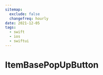 ```yaml
---
sitemap:
  exclude: false
  changefreq: hourly
date: 2021-12-05
tags:
  - swift
  - ios
  - swiftui
---
```


# ItemBasePopUpButton
